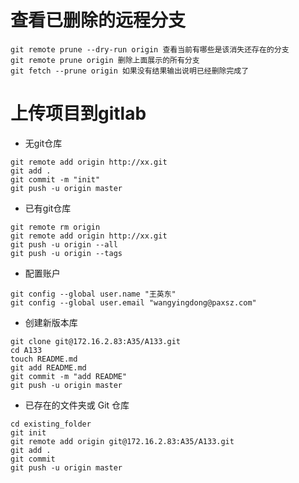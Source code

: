 # 查看已删除的远程分支
```
git remote prune --dry-run origin 查看当前有哪些是该消失还存在的分支
git remote prune origin 删除上面展示的所有分支
git fetch --prune origin 如果没有结果输出说明已经删除完成了
```

# 上传项目到gitlab
* 无git仓库  
```
git remote add origin http://xx.git
git add .
git commit -m "init"
git push -u origin master
```

* 已有git仓库
```
git remote rm origin
git remote add origin http://xx.git
git push -u origin --all
git push -u origin --tags
```

* 配置账户  
```
git config --global user.name "王英东"
git config --global user.email "wangyingdong@paxsz.com"
```

* 创建新版本库
```
git clone git@172.16.2.83:A35/A133.git
cd A133
touch README.md
git add README.md
git commit -m "add README"
git push -u origin master
```

* 已存在的文件夹或 Git 仓库
```
cd existing_folder
git init
git remote add origin git@172.16.2.83:A35/A133.git
git add .
git commit
git push -u origin master
```